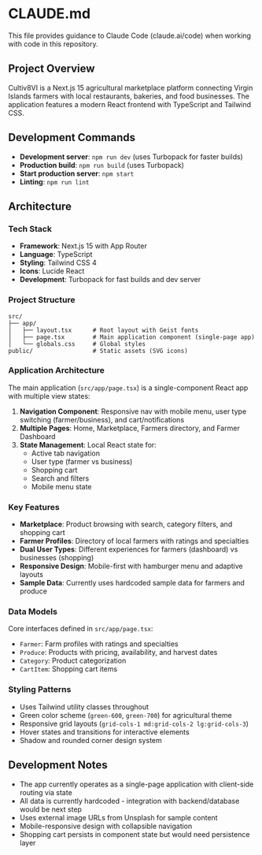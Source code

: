 # CLAUDE.md

This file provides guidance to Claude Code (claude.ai/code) when working with code in this repository.

## Project Overview

Cultiv8VI is a Next.js 15 agricultural marketplace platform connecting Virgin Islands farmers with local restaurants, bakeries, and food businesses. The application features a modern React frontend with TypeScript and Tailwind CSS.

## Development Commands

- **Development server**: `npm run dev` (uses Turbopack for faster builds)
- **Production build**: `npm run build` (uses Turbopack)
- **Start production server**: `npm start`
- **Linting**: `npm run lint`

## Architecture

### Tech Stack
- **Framework**: Next.js 15 with App Router
- **Language**: TypeScript
- **Styling**: Tailwind CSS 4
- **Icons**: Lucide React
- **Development**: Turbopack for fast builds and dev server

### Project Structure
```
src/
├── app/
│   ├── layout.tsx      # Root layout with Geist fonts
│   ├── page.tsx        # Main application component (single-page app)
│   └── globals.css     # Global styles
public/                 # Static assets (SVG icons)
```

### Application Architecture

The main application (`src/app/page.tsx`) is a single-component React app with multiple view states:

1. **Navigation Component**: Responsive nav with mobile menu, user type switching (farmer/business), and cart/notifications
2. **Multiple Pages**: Home, Marketplace, Farmers directory, and Farmer Dashboard
3. **State Management**: Local React state for:
   - Active tab navigation
   - User type (farmer vs business)
   - Shopping cart
   - Search and filters
   - Mobile menu state

### Key Features

- **Marketplace**: Product browsing with search, category filters, and shopping cart
- **Farmer Profiles**: Directory of local farmers with ratings and specialties
- **Dual User Types**: Different experiences for farmers (dashboard) vs businesses (shopping)
- **Responsive Design**: Mobile-first with hamburger menu and adaptive layouts
- **Sample Data**: Currently uses hardcoded sample data for farmers and produce

### Data Models

Core interfaces defined in `src/app/page.tsx`:
- `Farmer`: Farm profiles with ratings and specialties
- `Produce`: Products with pricing, availability, and harvest dates
- `Category`: Product categorization
- `CartItem`: Shopping cart items

### Styling Patterns

- Uses Tailwind utility classes throughout
- Green color scheme (`green-600`, `green-700`) for agricultural theme
- Responsive grid layouts (`grid-cols-1 md:grid-cols-2 lg:grid-cols-3`)
- Hover states and transitions for interactive elements
- Shadow and rounded corner design system

## Development Notes

- The app currently operates as a single-page application with client-side routing via state
- All data is currently hardcoded - integration with backend/database would be next step
- Uses external image URLs from Unsplash for sample content
- Mobile-responsive design with collapsible navigation
- Shopping cart persists in component state but would need persistence layer